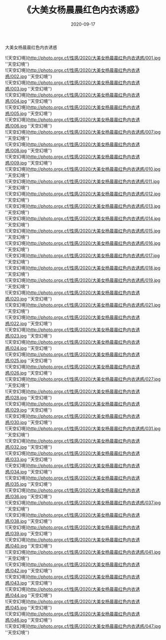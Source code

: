 ﻿---
layout: post
title:  《大美女杨晨晨红色内衣诱惑》
date:   2020-09-17
image: http://photo.orgx.cf/性感/2020/大美女杨晨晨红色内衣诱惑/000.jpg
categories: [美女, 性感, 泳衣]
---

大美女杨晨晨红色内衣诱惑



![天空幻境](http://photo.orgx.cf/性感/2020/大美女杨晨晨红色内衣诱惑/001.jpg ''天空幻境'') <br>
![天空幻境](http://photo.orgx.cf/性感/2020/大美女杨晨晨红色内衣诱惑/002.jpg ''天空幻境'') <br>
![天空幻境](http://photo.orgx.cf/性感/2020/大美女杨晨晨红色内衣诱惑/003.jpg ''天空幻境'') <br>
![天空幻境](http://photo.orgx.cf/性感/2020/大美女杨晨晨红色内衣诱惑/004.jpg ''天空幻境'') <br>
![天空幻境](http://photo.orgx.cf/性感/2020/大美女杨晨晨红色内衣诱惑/005.jpg ''天空幻境'') <br>
![天空幻境](http://photo.orgx.cf/性感/2020/大美女杨晨晨红色内衣诱惑/006.jpg ''天空幻境'') <br>
![天空幻境](http://photo.orgx.cf/性感/2020/大美女杨晨晨红色内衣诱惑/007.jpg ''天空幻境'') <br>
![天空幻境](http://photo.orgx.cf/性感/2020/大美女杨晨晨红色内衣诱惑/008.jpg ''天空幻境'') <br>
![天空幻境](http://photo.orgx.cf/性感/2020/大美女杨晨晨红色内衣诱惑/009.jpg ''天空幻境'') <br>
![天空幻境](http://photo.orgx.cf/性感/2020/大美女杨晨晨红色内衣诱惑/010.jpg ''天空幻境'') <br>
![天空幻境](http://photo.orgx.cf/性感/2020/大美女杨晨晨红色内衣诱惑/011.jpg ''天空幻境'') <br>
![天空幻境](http://photo.orgx.cf/性感/2020/大美女杨晨晨红色内衣诱惑/012.jpg ''天空幻境'') <br>
![天空幻境](http://photo.orgx.cf/性感/2020/大美女杨晨晨红色内衣诱惑/013.jpg ''天空幻境'') <br>
![天空幻境](http://photo.orgx.cf/性感/2020/大美女杨晨晨红色内衣诱惑/014.jpg ''天空幻境'') <br>
![天空幻境](http://photo.orgx.cf/性感/2020/大美女杨晨晨红色内衣诱惑/015.jpg ''天空幻境'') <br>
![天空幻境](http://photo.orgx.cf/性感/2020/大美女杨晨晨红色内衣诱惑/016.jpg ''天空幻境'') <br>
![天空幻境](http://photo.orgx.cf/性感/2020/大美女杨晨晨红色内衣诱惑/017.jpg ''天空幻境'') <br>
![天空幻境](http://photo.orgx.cf/性感/2020/大美女杨晨晨红色内衣诱惑/018.jpg ''天空幻境'') <br>
![天空幻境](http://photo.orgx.cf/性感/2020/大美女杨晨晨红色内衣诱惑/019.jpg ''天空幻境'') <br>
![天空幻境](http://photo.orgx.cf/性感/2020/大美女杨晨晨红色内衣诱惑/020.jpg ''天空幻境'') <br>
![天空幻境](http://photo.orgx.cf/性感/2020/大美女杨晨晨红色内衣诱惑/021.jpg ''天空幻境'') <br>
![天空幻境](http://photo.orgx.cf/性感/2020/大美女杨晨晨红色内衣诱惑/022.jpg ''天空幻境'') <br>
![天空幻境](http://photo.orgx.cf/性感/2020/大美女杨晨晨红色内衣诱惑/023.jpg ''天空幻境'') <br>
![天空幻境](http://photo.orgx.cf/性感/2020/大美女杨晨晨红色内衣诱惑/024.jpg ''天空幻境'') <br>
![天空幻境](http://photo.orgx.cf/性感/2020/大美女杨晨晨红色内衣诱惑/025.jpg ''天空幻境'') <br>
![天空幻境](http://photo.orgx.cf/性感/2020/大美女杨晨晨红色内衣诱惑/026.jpg ''天空幻境'') <br>
![天空幻境](http://photo.orgx.cf/性感/2020/大美女杨晨晨红色内衣诱惑/027.jpg ''天空幻境'') <br>
![天空幻境](http://photo.orgx.cf/性感/2020/大美女杨晨晨红色内衣诱惑/028.jpg ''天空幻境'') <br>
![天空幻境](http://photo.orgx.cf/性感/2020/大美女杨晨晨红色内衣诱惑/029.jpg ''天空幻境'') <br>
![天空幻境](http://photo.orgx.cf/性感/2020/大美女杨晨晨红色内衣诱惑/030.jpg ''天空幻境'') <br>
![天空幻境](http://photo.orgx.cf/性感/2020/大美女杨晨晨红色内衣诱惑/031.jpg ''天空幻境'') <br>
![天空幻境](http://photo.orgx.cf/性感/2020/大美女杨晨晨红色内衣诱惑/032.jpg ''天空幻境'') <br>
![天空幻境](http://photo.orgx.cf/性感/2020/大美女杨晨晨红色内衣诱惑/033.jpg ''天空幻境'') <br>
![天空幻境](http://photo.orgx.cf/性感/2020/大美女杨晨晨红色内衣诱惑/034.jpg ''天空幻境'') <br>
![天空幻境](http://photo.orgx.cf/性感/2020/大美女杨晨晨红色内衣诱惑/035.jpg ''天空幻境'') <br>
![天空幻境](http://photo.orgx.cf/性感/2020/大美女杨晨晨红色内衣诱惑/036.jpg ''天空幻境'') <br>
![天空幻境](http://photo.orgx.cf/性感/2020/大美女杨晨晨红色内衣诱惑/037.jpg ''天空幻境'') <br>
![天空幻境](http://photo.orgx.cf/性感/2020/大美女杨晨晨红色内衣诱惑/038.jpg ''天空幻境'') <br>
![天空幻境](http://photo.orgx.cf/性感/2020/大美女杨晨晨红色内衣诱惑/039.jpg ''天空幻境'') <br>
![天空幻境](http://photo.orgx.cf/性感/2020/大美女杨晨晨红色内衣诱惑/040.jpg ''天空幻境'') <br>
![天空幻境](http://photo.orgx.cf/性感/2020/大美女杨晨晨红色内衣诱惑/041.jpg ''天空幻境'') <br>
![天空幻境](http://photo.orgx.cf/性感/2020/大美女杨晨晨红色内衣诱惑/042.jpg ''天空幻境'') <br>
![天空幻境](http://photo.orgx.cf/性感/2020/大美女杨晨晨红色内衣诱惑/043.jpg ''天空幻境'') <br>
![天空幻境](http://photo.orgx.cf/性感/2020/大美女杨晨晨红色内衣诱惑/044.jpg ''天空幻境'') <br>
![天空幻境](http://photo.orgx.cf/性感/2020/大美女杨晨晨红色内衣诱惑/045.jpg ''天空幻境'') <br>
![天空幻境](http://photo.orgx.cf/性感/2020/大美女杨晨晨红色内衣诱惑/046.jpg ''天空幻境'') <br>
![天空幻境](http://photo.orgx.cf/性感/2020/大美女杨晨晨红色内衣诱惑/047.jpg ''天空幻境'') <br>